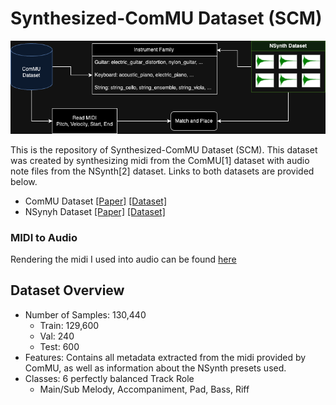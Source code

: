 # Synthesized-ComMU Dataset (SCM)

![](img/SCM.png)

This is the repository of Synthesized-ComMU Dataset (SCM). This dataset was created by synthesizing midi from the ComMU[1] dataset with audio note files from the NSynth[2] dataset. 
Links to both datasets are provided below.

- ComMU Dataset [[Paper]](https://arxiv.org/pdf/2211.09385.pdf) [[Dataset]](https://github.com/POZAlabs/ComMU-code/tree/master/dataset)
- NSynyh Dataset [[Paper]](https://arxiv.org/pdf/1704.01279.pdf) [[Dataset]](https://magenta.tensorflow.org/datasets/nsynth#files)

### MIDI to Audio

Rendering the midi I used into audio can be found [here](https://github.com/spear011/NSynth-MIDI-Renderer-for-massive-MIDI-dataset.git)

## Dataset Overview

- Number of Samples: 130,440
  - Train: 129,600
  - Val: 240
  - Test: 600
- Features: Contains all metadata extracted from the midi provided by ComMU, as well as information about the NSynth presets used.
- Classes: 6 perfectly balanced Track Role
  - Main/Sub Melody, Accompaniment, Pad, Bass, Riff